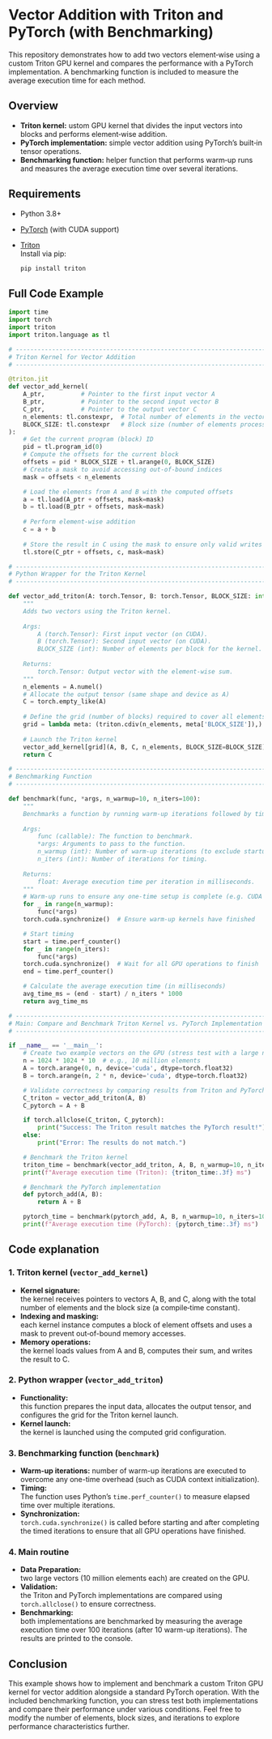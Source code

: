 # Vector Addition with Triton and PyTorch (with Benchmarking)

This repository demonstrates how to add two vectors element‑wise using a custom Triton GPU kernel and compares the performance with a PyTorch implementation. A benchmarking function is included to measure the average execution time for each method.

## Overview

- **Triton kernel:** ustom GPU kernel that divides the input vectors into blocks and performs element‑wise addition.
- **PyTorch implementation:** simple vector addition using PyTorch’s built‑in tensor operations.
- **Benchmarking function:** helper function that performs warm‑up runs and measures the average execution time over several iterations.

## Requirements

- Python 3.8+
- [PyTorch](https://pytorch.org/) (with CUDA support)
- [Triton](https://github.com/openai/triton)  
  Install via pip:

  ```bash
  pip install triton
  ```

## Full Code Example

```python
import time
import torch
import triton
import triton.language as tl

# ------------------------------------------------------------------------------
# Triton Kernel for Vector Addition
# ------------------------------------------------------------------------------

@triton.jit
def vector_add_kernel(
    A_ptr,          # Pointer to the first input vector A
    B_ptr,          # Pointer to the second input vector B
    C_ptr,          # Pointer to the output vector C
    n_elements: tl.constexpr,  # Total number of elements in the vectors
    BLOCK_SIZE: tl.constexpr   # Block size (number of elements processed per kernel instance)
):
    # Get the current program (block) ID
    pid = tl.program_id(0)
    # Compute the offsets for the current block
    offsets = pid * BLOCK_SIZE + tl.arange(0, BLOCK_SIZE)
    # Create a mask to avoid accessing out-of-bound indices
    mask = offsets < n_elements

    # Load the elements from A and B with the computed offsets
    a = tl.load(A_ptr + offsets, mask=mask)
    b = tl.load(B_ptr + offsets, mask=mask)
    
    # Perform element-wise addition
    c = a + b
    
    # Store the result in C using the mask to ensure only valid writes
    tl.store(C_ptr + offsets, c, mask=mask)

# ------------------------------------------------------------------------------
# Python Wrapper for the Triton Kernel
# ------------------------------------------------------------------------------

def vector_add_triton(A: torch.Tensor, B: torch.Tensor, BLOCK_SIZE: int = 1024) -> torch.Tensor:
    """
    Adds two vectors using the Triton kernel.
    
    Args:
        A (torch.Tensor): First input vector (on CUDA).
        B (torch.Tensor): Second input vector (on CUDA).
        BLOCK_SIZE (int): Number of elements per block for the kernel.
    
    Returns:
        torch.Tensor: Output vector with the element-wise sum.
    """
    n_elements = A.numel()
    # Allocate the output tensor (same shape and device as A)
    C = torch.empty_like(A)
    
    # Define the grid (number of blocks) required to cover all elements
    grid = lambda meta: (triton.cdiv(n_elements, meta['BLOCK_SIZE']),)
    
    # Launch the Triton kernel
    vector_add_kernel[grid](A, B, C, n_elements, BLOCK_SIZE=BLOCK_SIZE)
    return C

# ------------------------------------------------------------------------------
# Benchmarking Function
# ------------------------------------------------------------------------------

def benchmark(func, *args, n_warmup=10, n_iters=100):
    """
    Benchmarks a function by running warm-up iterations followed by timed iterations.
    
    Args:
        func (callable): The function to benchmark.
        *args: Arguments to pass to the function.
        n_warmup (int): Number of warm-up iterations (to exclude startup overhead).
        n_iters (int): Number of iterations for timing.
    
    Returns:
        float: Average execution time per iteration in milliseconds.
    """
    # Warm-up runs to ensure any one-time setup is complete (e.g. CUDA context)
    for _ in range(n_warmup):
        func(*args)
    torch.cuda.synchronize()  # Ensure warm-up kernels have finished

    # Start timing
    start = time.perf_counter()
    for _ in range(n_iters):
        func(*args)
    torch.cuda.synchronize()  # Wait for all GPU operations to finish
    end = time.perf_counter()

    # Calculate the average execution time (in milliseconds)
    avg_time_ms = (end - start) / n_iters * 1000
    return avg_time_ms

# ------------------------------------------------------------------------------
# Main: Compare and Benchmark Triton Kernel vs. PyTorch Implementation
# ------------------------------------------------------------------------------

if __name__ == '__main__':
    # Create two example vectors on the GPU (stress test with a large number of elements)
    n = 1024 * 1024 * 10  # e.g., 10 million elements
    A = torch.arange(0, n, device='cuda', dtype=torch.float32)
    B = torch.arange(n, 2 * n, device='cuda', dtype=torch.float32)

    # Validate correctness by comparing results from Triton and PyTorch
    C_triton = vector_add_triton(A, B)
    C_pytorch = A + B

    if torch.allclose(C_triton, C_pytorch):
        print("Success: The Triton result matches the PyTorch result!")
    else:
        print("Error: The results do not match.")

    # Benchmark the Triton kernel
    triton_time = benchmark(vector_add_triton, A, B, n_warmup=10, n_iters=100)
    print(f"Average execution time (Triton): {triton_time:.3f} ms")

    # Benchmark the PyTorch implementation
    def pytorch_add(A, B):
        return A + B

    pytorch_time = benchmark(pytorch_add, A, B, n_warmup=10, n_iters=100)
    print(f"Average execution time (PyTorch): {pytorch_time:.3f} ms")
```

## Code explanation

### 1. Triton kernel (`vector_add_kernel`)
- **Kernel signature:**  
  the kernel receives pointers to vectors A, B, and C, along with the total number of elements and the block size (a compile‑time constant).  
- **Indexing and masking:**  
  each kernel instance computes a block of element offsets and uses a mask to prevent out‑of-bound memory accesses.
- **Memory operations:**  
  the kernel loads values from A and B, computes their sum, and writes the result to C.

### 2. Python wrapper (`vector_add_triton`)
- **Functionality:**  
  this function prepares the input data, allocates the output tensor, and configures the grid for the Triton kernel launch.
- **Kernel launch:**  
  the kernel is launched using the computed grid configuration.

### 3. Benchmarking function (`benchmark`)
- **Warm-up iterations:**  number of warm-up iterations are executed to overcome any one-time overhead (such as CUDA context initialization).
- **Timing:**  
  The function uses Python’s `time.perf_counter()` to measure elapsed time over multiple iterations.  
- **Synchronization:**  
  `torch.cuda.synchronize()` is called before starting and after completing the timed iterations to ensure that all GPU operations have finished.

### 4. Main routine
- **Data Preparation:**  
  two large vectors (10 million elements each) are created on the GPU.
- **Validation:**  
  the Triton and PyTorch implementations are compared using `torch.allclose()` to ensure correctness.
- **Benchmarking:**  
  both implementations are benchmarked by measuring the average execution time over 100 iterations (after 10 warm-up iterations). The results are printed to the console.

## Conclusion

This example shows how to implement and benchmark a custom Triton GPU kernel for vector addition alongside a standard PyTorch operation. With the included benchmarking function, you can stress test both implementations and compare their performance under various conditions. Feel free to modify the number of elements, block sizes, and iterations to explore performance characteristics further.
